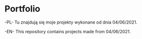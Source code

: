 # Portfolio

-PL-
Tu znajdują się moje projekty wykonane od dnia 04/06/2021.

-EN-
This repository contains projects made from 04/06/2021.
